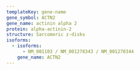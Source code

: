 ```yaml
---
templateKey: gene-name
gene_symbol: ACTN2
gene_name: actinin alpha 2
protein: alpha-actinin-2
structure: Sarcomeric z-disks
isoforms:
  - isoforms:
      - NM_001103 / NM_001278343 / NM_001278344
    gene_name: ACTN2
---
```

